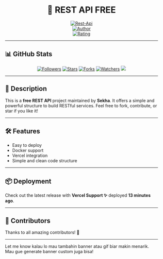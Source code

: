 <h1 align="center">🚀 REST API FREE</h1>

<p align="center">
  <a href="#"><img title="Rest-Api" src="https://img.shields.io/badge/Rest%20API-Free-green?colorA=%23ff0000&colorB=%23017e40&style=for-the-badge"></a>
  <br />
  <a href="https://github.com/inirey"><img title="Author" src="https://img.shields.io/badge/Author-Sekha-orange.svg?style=for-the-badge&logo=github"></a>
  <br />
  <a href="https://www.codefactor.io/repository/github/inirey/RESTAPI/overview/master">
    <img title="Rating" src="https://www.codefactor.io/repository/github/inirey/RESTAPI/badge/master" />
  </a>
</p>

---

## 📊 GitHub Stats

<p align="center">
  <a href="https://github.com/inirey/followers"><img src="https://img.shields.io/github/followers/inirey?color=blue&style=flat-square" title="Followers"/></a>
  <a href="https://github.com/inirey/API-REST/stargazers/"><img src="https://img.shields.io/github/stars/inirey/API-REST?color=red&style=flat-square" title="Stars"/></a>
  <a href="https://github.com/inirey/API-REST/network/members"><img src="https://img.shields.io/github/forks/inirey/API-REST?color=red&style=flat-square" title="Forks"/></a>
  <a href="https://github.com/inirey/API-REST/watchers"><img src="https://img.shields.io/github/watchers/inirey/API-REST?label=Watchers&color=blue&style=flat-square" title="Watchers"/></a>
  <a href="https://hits.seeyoufarm.com">
    <img src="https://hits.seeyoufarm.com/api/count/incr/badge.svg?url=https%3A%2F%2Fgithub.com%2Finirey%2FAPI-REST&count_bg=%2379C83D&title_bg=%23555555&icon=probot.svg&icon_color=%2300FF6D&title=hits&edge_flat=false"/>
  </a>
</p>

---

## 📝 Description

This is a **free REST API** project maintained by **Sekha**. It offers a simple and powerful structure to build RESTful services. Feel free to fork, contribute, or star if you like it!

---

## 🛠️ Features

- Easy to deploy
- Docker support
- Vercel integration
- Simple and clean code structure

---

## 📦 Deployment

Check out the latest release with **Vercel Support ✨** deployed **13 minutes ago**.

---

## 🤝 Contributors

Thanks to all amazing contributors! 💖

---

Let me know kalau lo mau tambahin banner atau gif biar makin menarik. Mau gue generate banner custom juga bisa!

